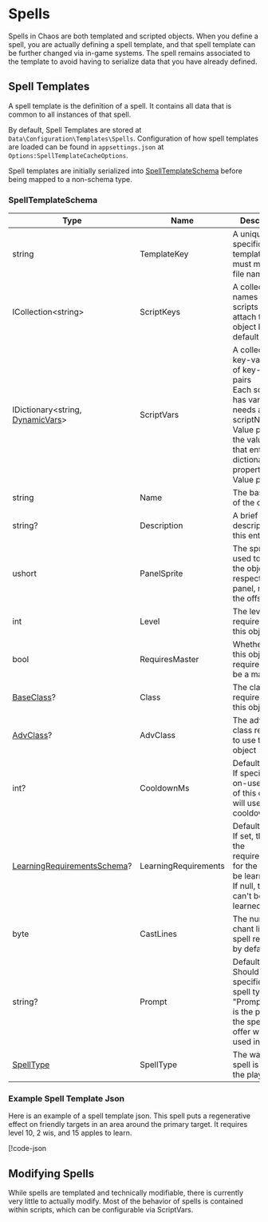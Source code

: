 # Spells

Spells in Chaos are both templated and scripted objects. When you define a spell, you are actually defining a spell
template, and that spell template can be further changed via in-game systems. The spell remains associated to the
template to avoid having to serialize data that you have already defined.

## Spell Templates

A spell template is the definition of a spell. It contains all data that is common to all instances of that spell.

By default, Spell Templates are stored at `Data\Configuration\Templates\Spells`. Configuration of how spell templates
are loaded can
be found in `appsettings.json` at `Options:SpellTemplateCacheOptions`.

Spell templates are initially serialized into [SpellTemplateSchema](<xref:Chaos.Schemas.Templates.SpellTemplateSchema>)
before being mapped to a non-schema type.

### SpellTemplateSchema

| Type                                                                                | Name                 | Description                                                                                                                                                                                   |
|-------------------------------------------------------------------------------------|----------------------|-----------------------------------------------------------------------------------------------------------------------------------------------------------------------------------------------|
| string                                                                              | TemplateKey          | A unique id specific to this template. This must match the file name                                                                                                                          |
| ICollection\<string\>                                                               | ScriptKeys           | A collection of names of scripts to attach to this object by default                                                                                                                          |
| IDictionary\<string, [DynamicVars](<xref:Chaos.Collections.Common.DynamicVars>)\>   | ScriptVars           | A collection of key-value pairs of key-value pairs<br />Each script that has variables needs a scriptName-Value pair, and the value of that entry is a dictionary of propertyName-Value pairs |
| string                                                                              | Name                 | The base name of the object                                                                                                                                                                   |
| string?                                                                             | Description          | A brief description of this entity                                                                                                                                                            |
| ushort                                                                              | PanelSprite          | The sprite id used to display the object in it's respective panel, minus the offset                                                                                                           |
| int                                                                                 | Level                | The level required to use this object                                                                                                                                                         |
| bool                                                                                | RequiresMaster       | Whether or not this object requires you to be a master                                                                                                                                        |
| [BaseClass](<xref:Chaos.Common.Definitions.BaseClass>)?                             | Class                | The class required to use this object                                                                                                                                                         |
| [AdvClass](<xref:Chaos.Common.Definitions.AdvClass>)?                               | AdvClass             | The advanced class required to use this object                                                                                                                                                |
| int?                                                                                | CooldownMs           | Defaults to null<br />If specified, any on-use effect of this object will use this cooldown                                                                                                   |
| [LearningRequirementsSchema](<xref:Chaos.Schemas.Data.LearningRequirementsSchema>)? | LearningRequirements | Defaults to null<br/>If set, these are the requirements for the spell to be learned<br/>If null, the spell can't be learned                                                                   |
| byte                                                                                | CastLines            | The number of chant lines this spell requires by default                                                                                                                                      |
| string?                                                                             | Prompt               | Defaults to null<br/>Should be specified with a spell type of "Prompt", this is the prompt the spell will offer when used in game                                                             |
| [SpellType](<xref:Chaos.Common.Definitions.SpellType>)                              | SpellType            | The way the spell is cast by the player                                                                                                                                                       |

### Example Spell Template Json

Here is an example of a spell template json. This spell puts a regenerative effect on friendly targets in an area around
the primary target. It requires level 10, 2 wis, and 15 apples to learn.

[!code-json[](../../Data/Configuration/Templates/Spells/regrowth.json)

## Modifying Spells

While spells are templated and technically modifiable, there is currently very little to actually modify. Most of the
behavior of spells is contained within scripts, which can be configurable via ScriptVars.